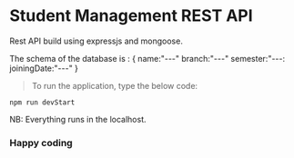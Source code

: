# Student Management REST API

Rest API build using expressjs and mongoose.

The schema of the database is :
{
    name:"---"
    branch:"---"
    semester:"---:
    joiningDate:"---"
}

> To run the application, type the below code:

```
npm run devStart 
```
NB: Everything runs in the localhost.

### Happy coding
